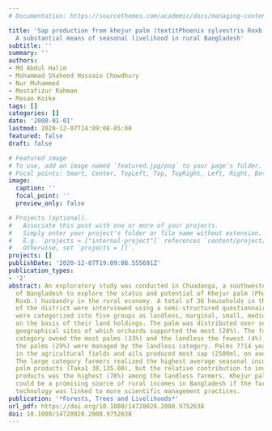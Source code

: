 ```yaml
---
# Documentation: https://sourcethemes.com/academic/docs/managing-content/

title: 'Sap production from khejur palm (textitPhoenix sylvestris Roxb.) husbandry:
  A substantial means of seasonal livelihood in rural Bangladesh'
subtitle: ''
summary: ''
authors:
- Md Abdul Halim
- Mohammad Shaheed Hossain Chowdhury
- Nur Muhammed
- Mostafizur Rahman
- Masao Koike
tags: []
categories: []
date: '2008-01-01'
lastmod: 2020-12-07T14:09:08-05:00
featured: false
draft: false

# Featured image
# To use, add an image named `featured.jpg/png` to your page's folder.
# Focal points: Smart, Center, TopLeft, Top, TopRight, Left, Right, BottomLeft, Bottom, BottomRight.
image:
  caption: ''
  focal_point: ''
  preview_only: false

# Projects (optional).
#   Associate this post with one or more of your projects.
#   Simply enter your project's folder or file name without extension.
#   E.g. `projects = ["internal-project"]` references `content/project/deep-learning/index.md`.
#   Otherwise, set `projects = []`.
projects: []
publishDate: '2020-12-07T19:09:08.555691Z'
publication_types:
- '2'
abstract: An exploratory study was conducted in Chuadanga, a southwestern district
  of Bangladesh to explore the status and potential of Khejur palm (Phoenix sylvestris
  Roxb.) husbandry in the rural economy. A total of 36 households in three villages
  of the district were interviewed using a semi-structured questionnaire. The farmers
  were categorized into five groups as landless, marginal, small, medium and large
  on the basis of their land holdings. The palm was distributed over seven different
  geographical sites of which orchards supported the most (20%). The farmers of medium
  category owned the most palms (33%) and the landless the fewest (4%), but most of
  the palms (29%) were managed by the landless category. Palms 7?14 years old growing
  in the agricultural fields and ails produced most sap (2500ml, on average each night).
  The large category farmers realized the highest average seasonal income from the
  palm products (Taka1 38,135.00), but the relative contribution to income from palm
  products was the highest (78%) among the landless farmers. Khejur palm husbandry
  could be a promising source of rural incomes in Bangladesh if the farmers' indigenous
  technology was linked to more scientific management practices.
publication: '*Forests, Trees and Livelihoods*'
url_pdf: https://doi.org/10.1080/14728028.2008.9752638
doi: 10.1080/14728028.2008.9752638
---
```

